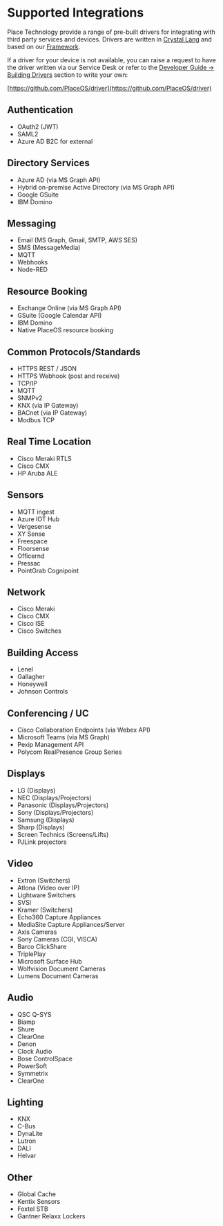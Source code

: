 # Supported Integrations

Place Technology provide a range of pre-built drivers for integrating with third party services and devices. Drivers are written in [Crystal Lang](https://crystal-lang.org/) and based on our [Framework](https://github.com/PlaceOS/driver).

If a driver for your device is not available, you can raise a request to have the driver written via our Service Desk or refer to the [Developer Guide -&gt; Building Drivers](https://docs.acaengine.com/developer-guide/drivers) section to write your own: 

[https://github.com/PlaceOS/driver](https://github.com/PlaceOS/driver)

## Authentication

* OAuth2 \(JWT\)
* SAML2
* Azure AD B2C for external 

## Directory Services

* Azure AD \(via MS Graph API\)
* Hybrid on-premise Active Directory \(via MS Graph API\)
* Google GSuite
* IBM Domino

## Messaging

* Email \(MS Graph, Gmail, SMTP, AWS SES\)
* SMS \(MessageMedia\)
* MQTT
* Webhooks
* Node-RED

## Resource Booking

* Exchange Online \(via MS Graph API\)
* GSuite \(Google Calendar API\)
* IBM Domino
* Native PlaceOS resource booking

## Common Protocols/Standards

* HTTPS REST / JSON
* HTTPS Webhook \(post and receive\)
* TCP/IP
* MQTT
* SNMPv2
* KNX \(via IP Gateway\)
* BACnet \(via IP Gateway\)
* Modbus TCP

## Real Time Location

* Cisco Meraki RTLS
* Cisco CMX
* HP Aruba ALE

## Sensors

* MQTT ingest
* Azure IOT Hub
* Vergesense
* XY Sense
* Freespace
* Floorsense
* Officernd
* Pressac
* PointGrab Cognipoint

## Network

* Cisco Meraki
* Cisco CMX
* Cisco ISE
* Cisco Switches

## Building Access

* Lenel
* Gallagher
* Honeywell
* Johnson Controls

## Conferencing / UC

* Cisco Collaboration Endpoints \(via Webex API\)
* Microsoft Teams \(via MS Graph\)
* Pexip Management API
* Polycom RealPresence Group Series

## Displays

* LG \(Displays\)
* NEC \(Displays/Projectors\)
* Panasonic \(Displays/Projectors\)
* Sony \(Displays/Projectors\)
* Samsung \(Displays\)
* Sharp \(Displays\)
* Screen Technics \(Screens/Lifts\)
* PJLink projectors

## Video

* Extron \(Switchers\)
* Atlona \(Video over IP\)
* Lightware Switchers
* SVSI
* Kramer \(Switchers\)
* Echo360 Capture Appliances
* MediaSite Capture Appliances/Server
* Axis Cameras
* Sony Cameras \(CGI, VISCA\)
* Barco ClickShare
* TriplePlay
* Microsoft Surface Hub
* Wolfvision Document Cameras
* Lumens Document Cameras

## Audio

* QSC Q-SYS
* Biamp
* Shure
* ClearOne
* Denon
* Clock Audio
* Bose ControlSpace
* PowerSoft
* Symmetrix
* ClearOne

## Lighting

* KNX
* C-Bus
* DynaLite
* Lutron
* DALI
* Helvar

## Other

* Global Cache
* Kentix Sensors
* Foxtel STB
* Gantner Relaxx Lockers

